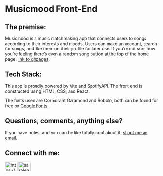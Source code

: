 # Musicmood Front-End

## The premise:

Musicmood is a music matchmaking app that connects users to songs according to their interests and moods. Users can make an account, search for songs, and like them on their profile for later use. If you’re not sure how you’re feeling there’s even a random song button at the top of the home page. [link to ghpages](https://saralwraz.github.io/musicmood/#/).

## Tech Stack:

This app is proudly powered by Vite and SpotifyAPI. The front end is constructed using HTML, CSS, and React.

The fonts used are Cormorant Garamond and Roboto, both can be found for free on [Google Fonts](https://fonts.google.com/).

## Questions, comments, anything else?

If you have notes, and you can be like totally cool about it, [shoot me an email](saralwraz@gmail.com).

## Connect with me:

<p>
<a href="https://linkedin.com/in/https://www.linkedin.com/in/saralwenner/" target="blank"><img src="https://raw.githubusercontent.com/rahuldkjain/github-profile-readme-generator/master/src/images/icons/Social/linked-in-alt.svg" alt="https://www.linkedin.com/in/saralwenner/" height="30" width="40" /></a>
<a href="https://instagram.com/saralearnscode" target="blank"><img src="https://raw.githubusercontent.com/rahuldkjain/github-profile-readme-generator/master/src/images/icons/Social/instagram.svg" alt="saralearnscode" height="30" width="40" /></a>
</p>
